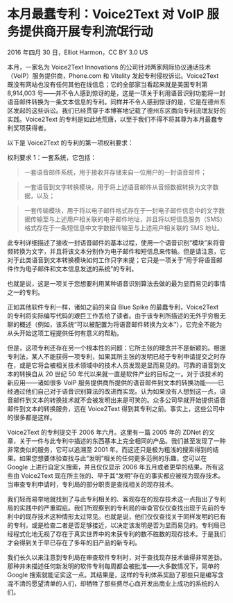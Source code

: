 # 本月最蠢专利：Voice2Text 对 VoIP 服务提供商开展专利流氓行动

2016 年四月 30 日，Elliot Harmon，CC BY 3.0 US

本月，一家名为 Voice2Text Innovations 的公司针对两家网际协议通话技术（VoIP）服务提供商，Phone.com 和 Vitelity 发起专利侵权诉讼。Voice2Text 既没有网站也没有任何其他在线信息；它的全部家当看起来就是美国专利第 8,914,003 号——并不令人感到惊讶的是，这是一项关于利用语音识别功能将一封语音邮件转换为一条文本信息的专利。同样并不令人感到惊讶的是，它是在德州东区发起的这些诉讼。我们已经贯穿于本博客地记载了德州东区面向专利流氓友好的实践。Voice2Text 的专利是如此地荒唐，以至于我们不得不将其尊为本月最蠢专利奖项获得者。

以下是 Voice2Text 的专利的第一项权利要求：

权利要求 1：一套系统，它包括：

> 一套语音邮件系统，用于接收并存储来自一位用户的一封语音邮件；

> 一套语音到文字转换模块，用于将上述语音邮件从音频数据转换为文字数据，以及；

> 一套传输模块，用于将以电子邮件格式存在于一封电子邮件信息中的文字数据传输至与上述用户相关联的电子邮件地址，并且将以短信息服务（SMS）格式存在于一条短信息中文字数据传输至与上述用户相关联的 SMS 地址。

此专利详细描述了接收一封语音邮件的基本过程，使用一个语音识别“模块”来将音频转换为文字，并且将该文本分别作为电子邮件和短信息来传输。但是请注意，它对于此类语音到文本转换模块如何工作只字未提；它只是一项关于“用于将语音邮件作为电子邮件和文本信息发送的系统”的专利。

也就是说，这是一项关于您想要利用某种语音识别算法去做的最为显而易见的事情之一的专利。

正如其他软件专利一样，诸如之前的来自 Blue Spike 的最蠢专利，Voice2Text 的专利将实际编写代码的艰巨工作丢给了读者。由于该专利所描述的无外乎穷极无聊的概述（例如，该系统“可以被配置为将语音邮件转换为文本”），它完全不能为从头开始这项工程提供任何有意义的帮助。

但是，这项专利还存在另一个根本性的问题：它所主张的理念并不是新颖的。根据专利法，某人不能获得一项专利，如果其所主张的发明已经于专利申请提交之时存在，或是它将会被相关技术领域中的技术人员发现是显而易见的。可靠的语音到文本的转换自从 20 世纪 50 年代以来就一直是软件产业的目标之一。对于该技术的新应用——诸如很多 VoIP 服务提供商所提供的语音邮件到文本的转换功能——已经通过他们自己对于语音识别算法的改进而实现。认为如果没有人想到这一点，语音邮件到文本的转换技术就不会被发明出来是可笑的。众多公司早就开始提供语音邮件到文本的转换服务，远在 Voice2Text 得到其专利之前。事实上，这些公司中的很多都是这样。

Voice2Text 的专利提交于 2006 年六月。这里有一篇 2005 年的 ZDNet 的文章，关于一件与此专利中描述的东西基本上完全相同的产品。我们甚至发现了一种非常类似的服务，它可以追溯至 2001 年。而这还只是极为粗浅的搜索得到的结果。如果您想要体验查找与此“发明”相关的任何更多范例的乐趣，您可以在 Google 上进行自定义搜索，并且仅仅显示 2006 年五月或者更早的结果。所有这些由 Voice2Text 现在所主张的、早于其“发明”存在的事实都应被视为现存技术。当审查专利申请时，专利局的部分职责是查找相关的现存技术。

我们轻而易举地就找到了与此专利相关的、客观存在的现存技术这一点指出了专利局的实践中的严重瑕疵。我们所观察到的专利局的审查官仅仅查找出现于先前的专利中的现存技术这种情形太过常见。也就是说，他们仅仅查找关于同样发明的已有的专利，或是检查二者是否足够接近，以决定该发明是否为显而易见的。专利局已经程式化地无视了存在于真实世界中的未获专利的数不胜数的现存技术。于是我们才会得到关于早已存在了多年的旧产品的新专利。

我们长久以来注意到专利局在审查软件专利时，对于查找现存技术做得非常差劲。那种并未描述任何新发明的软件专利每周都会被批准——大多数情况下，简单的 Google 搜索就能证实这一点。其结果是，这样的专利体系奖励了那些只是编写含混不清的愿望清单的人们，却牺牲了那些费尽心血开发出商业上成功的系统的人们。
